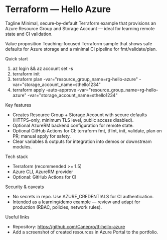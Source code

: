 # Terraform — Hello Azure

Tagline
Minimal, secure-by-default Terraform example that provisions an Azure Resource Group and Storage Account — ideal for learning remote state and CI validation.

Value proposition
Teaching-focused Terraform sample that shows safe defaults for Azure storage and a minimal CI pipeline for fmt/validate/plan.

Quick start
1. az login && az account set -s <subscription-id>
2. terraform init
3. terraform plan -var="resource_group_name=rg-hello-azure" -var="storage_account_name=sthello1234"
4. terraform apply -auto-approve -var="resource_group_name=rg-hello-azure" -var="storage_account_name=sthello1234"

Key features
- Creates Resource Group + Storage Account with secure defaults (HTTPS-only, minimum TLS level, public access disabled).
- Optional AzureRM backend configuration for remote state.
- Optional GitHub Actions for CI: terraform fmt, tflint, init, validate, plan on PR; manual apply for safety.
- Clear variables & outputs for integration into demos or downstream modules.

Tech stack
- Terraform (recommended >= 1.5)
- Azure CLI, AzureRM provider
- Optional: GitHub Actions for CI

Security & caveats
- No secrets in repo. Use AZURE_CREDENTIALS for CI authentication.
- Intended as a learning/demo example — review and adapt for production (RBAC, policies, network rules).

Useful links
- Repository: https://github.com/Canepro/tf-hello-azure
- Add a screenshot of created resources in Azure Portal to the portfolio.
